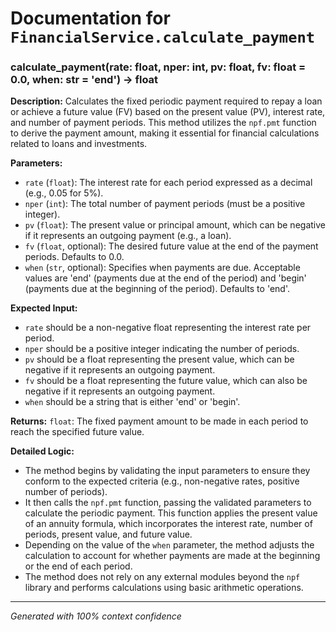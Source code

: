 # Documentation for `FinancialService.calculate_payment`

### calculate_payment(rate: float, nper: int, pv: float, fv: float = 0.0, when: str = 'end') -> float

**Description:**
Calculates the fixed periodic payment required to repay a loan or achieve a future value (FV) based on the present value (PV), interest rate, and number of payment periods. This method utilizes the `npf.pmt` function to derive the payment amount, making it essential for financial calculations related to loans and investments.

**Parameters:**
- `rate` (`float`): The interest rate for each period expressed as a decimal (e.g., 0.05 for 5%).
- `nper` (`int`): The total number of payment periods (must be a positive integer).
- `pv` (`float`): The present value or principal amount, which can be negative if it represents an outgoing payment (e.g., a loan).
- `fv` (`float`, optional): The desired future value at the end of the payment periods. Defaults to 0.0.
- `when` (`str`, optional): Specifies when payments are due. Acceptable values are 'end' (payments due at the end of the period) and 'begin' (payments due at the beginning of the period). Defaults to 'end'.

**Expected Input:**
- `rate` should be a non-negative float representing the interest rate per period.
- `nper` should be a positive integer indicating the number of periods.
- `pv` should be a float representing the present value, which can be negative if it represents an outgoing payment.
- `fv` should be a float representing the future value, which can also be negative if it represents an outgoing payment.
- `when` should be a string that is either 'end' or 'begin'.

**Returns:**
`float`: The fixed payment amount to be made in each period to reach the specified future value.

**Detailed Logic:**
- The method begins by validating the input parameters to ensure they conform to the expected criteria (e.g., non-negative rates, positive number of periods).
- It then calls the `npf.pmt` function, passing the validated parameters to calculate the periodic payment. This function applies the present value of an annuity formula, which incorporates the interest rate, number of periods, present value, and future value.
- Depending on the value of the `when` parameter, the method adjusts the calculation to account for whether payments are made at the beginning or the end of each period.
- The method does not rely on any external modules beyond the `npf` library and performs calculations using basic arithmetic operations.

---
*Generated with 100% context confidence*
